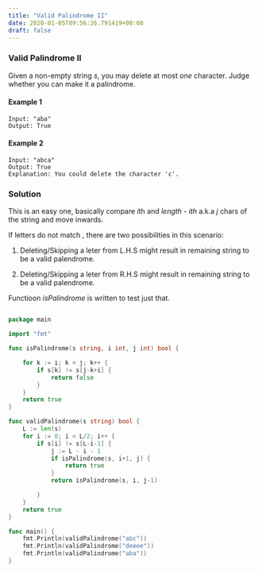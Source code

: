```yaml
---
title: "Valid Palindrome II"
date: 2020-01-05T09:56:26.791419+00:00
draft: false
---
```


### Valid Palindrome II

Given a non-empty string *s*, you may delete at most *one* character. Judge whether you can make it a palindrome.

#### Example 1
```
Input: "aba"
Output: True
```

#### Example 2
```
Input: "abca"
Output: True
Explanation: You could delete the character 'c'.
```


### Solution

This is an easy one, basically compare  *i*th and *length* - *ith* a.k.a *j* chars of the string and move inwards.

If letters do not match , there are two possibilities in this scenario:

1. Deleting/Skipping a leter from L.H.S might result in remaining string to be a valid palendrome.

2. Deleting/Skipping a leter from R.H.S might result in remaining string to be a valid palendrome.

Functioon *isPalindrome* is written to test just that.
 

```go

package main

import "fmt"

func isPalindrome(s string, i int, j int) bool {

	for k := i; k < j; k++ {
		if s[k] != s[j-k+i] {
			return false
		}
	}
	return true
}

func validPalindrome(s string) bool {
	L := len(s)
	for i := 0; i < L/2; i++ {
		if s[i] != s[L-i-1] {
			j := L - i - 1
			if isPalindrome(s, i+1, j) {
				return true
			}
			return isPalindrome(s, i, j-1)

		}
	}
	return true
}

func main() {
	fmt.Println(validPalindrome("abc"))
	fmt.Println(validPalindrome("deeee"))
	fmt.Println(validPalindrome("aba"))
}
```

